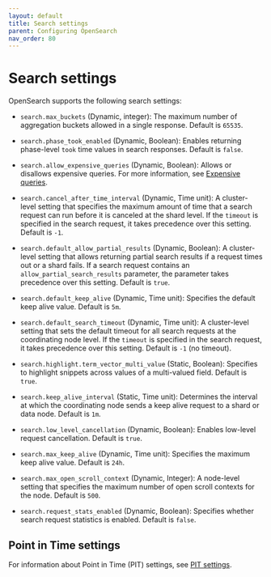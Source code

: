```yaml
---
layout: default
title: Search settings
parent: Configuring OpenSearch
nav_order: 80
---
```


# Search settings

OpenSearch supports the following search settings:

- `search.max_buckets` (Dynamic, integer): The maximum number of aggregation buckets allowed in a single response. Default is `65535`. 

- `search.phase_took_enabled` (Dynamic, Boolean): Enables returning phase-level `took` time values in search responses. Default is `false`. 

- `search.allow_expensive_queries` (Dynamic, Boolean): Allows or disallows expensive queries. For more information, see [Expensive queries]({{site.url}}{{site.baseurl}}/query-dsl/index/#expensive-queries).

- `search.cancel_after_time_interval` (Dynamic, Time unit): A cluster-level setting that specifies the maximum amount of time that a search request can run before it is canceled at the shard level. If the `timeout` is specified in the search request, it takes precedence over this setting. Default is `-1`.

- `search.default_allow_partial_results` (Dynamic, Boolean):  A cluster-level setting that allows returning partial search results if a request times out or a shard fails. If a search request contains an `allow_partial_search_results` parameter, the parameter takes precedence over this setting. Default is `true`. 

- `search.default_keep_alive` (Dynamic, Time unit): Specifies the default keep alive value. Default is `5m`.

- `search.default_search_timeout` (Dynamic, Time unit): A cluster-level setting that sets the default timeout for all search requests at the coordinating node level. If the `timeout` is specified in the search request, it takes precedence over this setting. Default is `-1` (no timeout).

- `search.highlight.term_vector_multi_value` (Static, Boolean): Specifies to highlight snippets across values of a multi-valued field. Default is `true`.

- `search.keep_alive_interval` (Static, Time unit): Determines the interval at which the coordinating node sends a keep alive request to a shard or data node. Default is `1m`.

- `search.low_level_cancellation` (Dynamic, Boolean): Enables low-level request cancellation. Default is `true`.

- `search.max_keep_alive` (Dynamic, Time unit): Specifies the maximum keep alive value. Default is `24h`.

- `search.max_open_scroll_context` (Dynamic, Integer): A node-level setting that specifies the maximum number of open scroll contexts for the node. Default is `500`.

- `search.request_stats_enabled` (Dynamic, Boolean): Specifies whether search request statistics is enabled. Default is `false`.

## Point in Time settings

For information about Point in Time (PIT) settings, see [PIT settings]({{site.url}}{{site.baseurl}}/search-plugins/point-in-time-api/#pit-settings).
